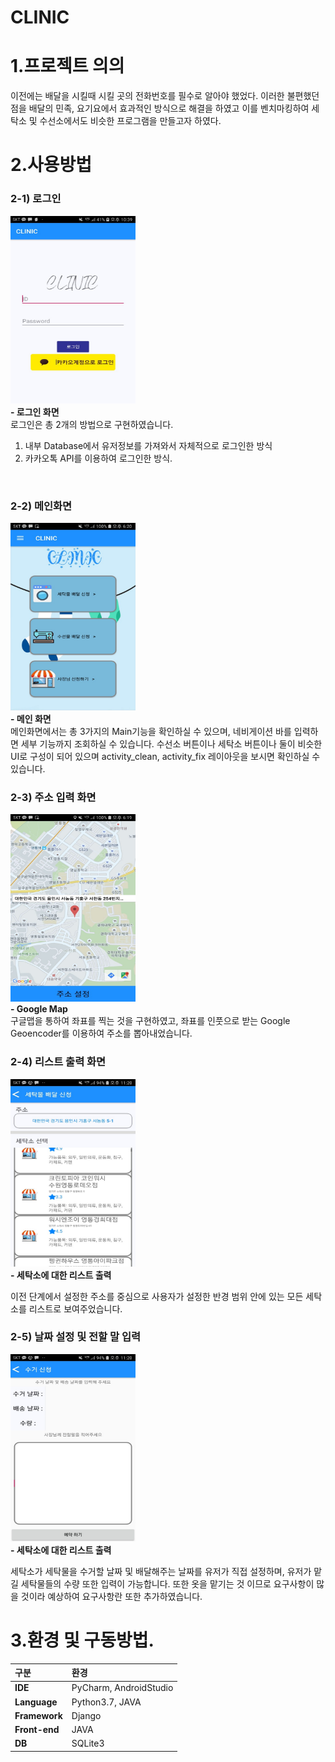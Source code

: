 # CLINIC
1.프로젝트 의의
=============
이전에는 배달을 시킬때 시킬 곳의 전화번호를 필수로 알아야 했었다. 이러한 불편했던 점을 배달의 민족, 요기요에서 효과적인 방식으로 해결을 하였고 
이를 벤치마킹하여 세탁소 및 수선소에서도 비슷한 프로그램을 만들고자 하였다.

2.사용방법
=============
### 2-1) 로그인
<img src="/readme_images/login.jpg" width="200px" height="300px" title="login" alt="login"></img><br/>
__- 로그인 화면__<br>
로그인은 총 2개의 방법으로 구현하였습니다.<br>
1. 내부 Database에서 유저정보를 가져와서 자체적으로 로그인한 방식<br>
2. 카카오톡 API를 이용하여 로그인한 방식.
<br>

### 2-2) 메인화면
<img src="/readme_images/1.jpg" width="200px" height="300px" title="Main" alt="Main"></img><br/>
__- 메인 화면__<br>
메인화면에서는 총 3가지의 Main기능을 확인하실 수 있으며, 네비게이션 바를 입력하면 세부 기능까지 조회하실 수 있습니다. 수선소 버튼이나 
세탁소 버튼이나 둘이 비슷한 UI로 구성이 되어 있으며 activity_clean, activity_fix 레이아웃을 보시면 확인하실 수 있습니다.

### 2-3) 주소 입력 화면
<img src="/readme_images/map.jpg" width="200px" height="300px" title="Address" alt="Address"></img><br/>
__- Google Map__<br>
구글맵을 통하여 좌표를 찍는 것을 구현하였고, 좌표를 인풋으로 받는 Google Geoencoder를 이용하여 주소를 뽑아내었습니다.


### 2-4) 리스트 출력 화면
<img src="/readme_images/list.jpg" width="200px" height="300px" title="list" alt="list"></img><br/>
__- 세탁소에 대한 리스트 출력__<br>

이전 단계에서 설정한 주소를 중심으로 사용자가 설정한 반경 범위 안에 있는 모든 세탁소를 리스트로 보여주었습니다.


### 2-5) 날짜 설정 및 전할 말 입력
<img src="/readme_images/take.jpg" width="200px" height="300px" title="take" alt="take"></img><br/>
__- 세탁소에 대한 리스트 출력__<br>

세탁소가 세탁물을 수거할 날짜 및 배달해주는 날짜를 유저가 직접 설정하며, 유저가 맡길 세탁물들의 수량 또한 입력이 가능합니다.
또한 옷을 맡기는 것 이므로 요구사항이 많을 것이라 예상하여 요구사항란 또한 추가하였습니다.

3.환경 및 구동방법.
=============

| 구분             | 환경              |
|:-------------|:--------------|
|**IDE** | PyCharm, AndroidStudio |
|**Language** | Python3.7, JAVA |
|**Framework** | Django |
|**Front-end** | JAVA |
|**DB** | SQLite3 |
